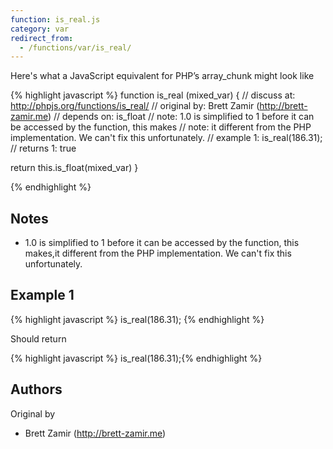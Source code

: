 ```yaml
---
function: is_real.js
category: var
redirect_from:
  - /functions/var/is_real/
---
```


<!-- WARNING! This file is auto generated by `npm run web:inject`, do not edit by hand -->

Here's what a JavaScript equivalent for PHP’s array_chunk might look like

{% highlight javascript %}
function is_real (mixed_var) {
  //  discuss at: http://phpjs.org/functions/is_real/
  // original by: Brett Zamir (http://brett-zamir.me)
  //  depends on: is_float
  //        note: 1.0 is simplified to 1 before it can be accessed by the function, this makes
  //        note: it different from the PHP implementation. We can't fix this unfortunately.
  //   example 1: is_real(186.31);
  //   returns 1: true

  return this.is_float(mixed_var)
}

{% endhighlight %}

## Notes
- 1.0 is simplified to 1 before it can be accessed by the function, this makes,it different from the PHP implementation. We can't fix this unfortunately.

## Example 1

{% highlight javascript %}
is_real(186.31);
{% endhighlight %}

Should return

{% highlight javascript %}
is_real(186.31);{% endhighlight %}


## Authors


Original by

- Brett Zamir (http://brett-zamir.me)

